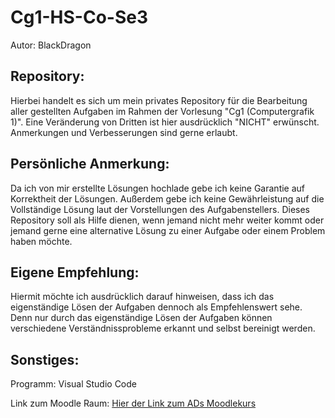 # Cg1-HS-Co-Se3

Autor: BlackDragon

## Repository:

Hierbei handelt es sich um mein privates Repository für die Bearbeitung aller gestellten Aufgaben im Rahmen der Vorlesung "Cg1 (Computergrafik 1)". 
Eine Veränderung von Dritten ist hier ausdrücklich "NICHT" erwünscht. Anmerkungen und Verbesserungen sind gerne erlaubt.

## Persönliche Anmerkung:

Da ich von mir erstellte Lösungen hochlade gebe ich keine Garantie auf Korrektheit der Lösungen. Außerdem gebe ich keine Gewährleistung auf die Vollständige Lösung laut der Vorstellungen des Aufgabenstellers. Dieses Repository soll als Hilfe dienen, wenn jemand nicht mehr weiter kommt oder jemand gerne eine alternative Lösung zu einer Aufgabe oder einem Problem haben möchte. 

## Eigene Empfehlung:

Hiermit möchte ich ausdrücklich darauf hinweisen, dass ich das eigenständige Lösen der Aufgaben dennoch als Empfehlenswert sehe. Denn nur durch das eigenständige Lösen der Aufgaben können verschiedene Verständnissprobleme erkannt und selbst bereinigt werden. 

## Sonstiges:

Programm: Visual Studio Code

Link zum Moodle Raum:
[Hier der Link zum ADs Moodlekurs](https://moodle.hs-coburg.de/course/view.php?id=9200)



